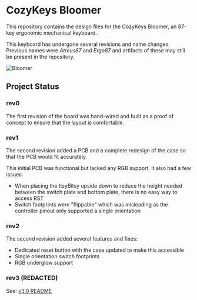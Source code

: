 # CozyKeys Bloomer

This repository contains the design files for the CozyKeys Bloomer, an 87-key
ergonomic mechanical keyboard.

This keyboard has undergone several revisions and name changes. Previous names
were *Atreus87* and *Ergo87* and artifacts of these may still be present in the
repository.

![Bloomer](http://assets.cozykeys.xyz/images/keyboards/bloomer/bloomer-angle-2_800x800.jpg)

## Project Status

### rev0

The first revision of the board was hand-wired and built as a proof of concept
to ensure that the layout is comfortable.

### rev1

The second revision added a PCB and a complete redesign of the case so that the
PCB would fit accurately.

This initial PCB was functional but lacked any RGB support. It also had a few
issues:
- When placing the ItsyBitsy upside down to reduce the height needed between
  the switch plate and bottom plate, there is no easy way to access RST
- Switch footprints were "flippable" which was misleading as the controller
  pinout only supported a single orientation

### rev2

The second revision added several features and fixes:
- Dedicated reset button with the case updated to make this accessible
- Single orientation switch footprints
- RGB underglow support

### rev3 (REDACTED)

See: [v3.0 README](./v3.0/README.md)

